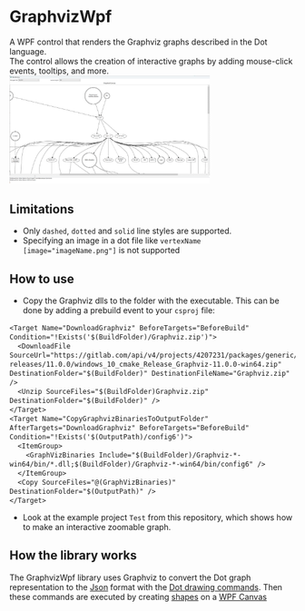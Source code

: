 # GraphvizWpf
A WPF control that renders the Graphviz graphs described in the Dot language.<br>
The control allows the creation of interactive graphs by adding mouse-click events, tooltips, and more.
<img src="doc/Screenshot.png" width="70%" height="70%"/>

## Limitations
* Only `dashed`, `dotted` and `solid` line styles are supported.
* Specifying an image in a dot file like `vertexName [image="imageName.png"]` is not supported

## How to use
* Copy the Graphviz dlls to the folder with the executable. This can be done by adding a prebuild event to your `csproj` file:
```
<Target Name="DownloadGraphviz" BeforeTargets="BeforeBuild" Condition="!Exists('$(BuildFolder)/Graphviz.zip')">
  <DownloadFile SourceUrl="https://gitlab.com/api/v4/projects/4207231/packages/generic/graphviz-releases/11.0.0/windows_10_cmake_Release_Graphviz-11.0.0-win64.zip" DestinationFolder="$(BuildFolder)" DestinationFileName="Graphviz.zip" />
  <Unzip SourceFiles="$(BuildFolder)Graphviz.zip" DestinationFolder="$(BuildFolder)" />
</Target>
<Target Name="CopyGraphvizBinariesToOutputFolder" AfterTargets="DownloadGraphviz" BeforeTargets="BeforeBuild" Condition="!Exists('$(OutputPath)/config6')">
  <ItemGroup>
    <GraphVizBinaries Include="$(BuildFolder)/Graphviz-*-win64/bin/*.dll;$(BuildFolder)/Graphviz-*-win64/bin/config6" />
  </ItemGroup>
  <Copy SourceFiles="@(GraphVizBinaries)" DestinationFolder="$(OutputPath)" />
</Target>
```
* Look at the example project `Test` from this repository, which shows how to make an interactive zoomable graph.

## How the library works
The GraphvizWpf library uses Graphviz to convert the Dot graph representation to the [Json](https://graphviz.org/docs/outputs/json/) format with the [Dot drawing commands](https://graphviz.org/docs/outputs/canon/#xdot). Then these commands are executed by creating [shapes](https://learn.microsoft.com/en-us/dotnet/api/system.windows.shapes.shape?view=windowsdesktop-8.0) on a [WPF Canvas](https://learn.microsoft.com/en-us/dotnet/desktop/wpf/controls/canvas?view=netframeworkdesktop-4.8)
